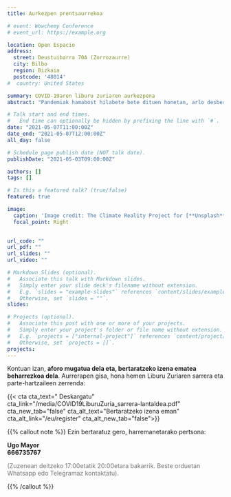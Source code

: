 ```yaml
---
title: Aurkezpen prentsaurrekoa

# event: Wowchemy Conference
# event_url: https://example.org

location: Open Espacio
address:
  street: Deustuibarra 70A (Zorrozaurre)
  city: Bilbo
  region: Bizkaia
  postcode: '48014'
#  country: United States

summary: COVID-19aren liburu zuriaren aurkezpena
abstract: "Pandemiak hamabost hilabete bete dituen honetan, arlo desberdinetako akademiko eta profesionalek egindako gogoeta kolektiboaren aurkezpena."

# Talk start and end times.
#   End time can optionally be hidden by prefixing the line with `#`.
date: "2021-05-07T11:00:00Z"
date_end: "2021-05-07T12:00:00Z"
all_day: false

# Schedule page publish date (NOT talk date).
publishDate: "2021-05-03T09:00:00Z"

authors: []
tags: []

# Is this a featured talk? (true/false)
featured: true

image:
  caption: 'Image credit: The Climate Reality Project for [**Unsplash**](https://unsplash.com/photos/Hb6uWq0i4MI)'
  focal_point: Right
  

url_code: ""
url_pdf: ""
url_slides: ""
url_video: ""

# Markdown Slides (optional).
#   Associate this talk with Markdown slides.
#   Simply enter your slide deck's filename without extension.
#   E.g. `slides = "example-slides"` references `content/slides/example-slides.md`.
#   Otherwise, set `slides = ""`.
slides:

# Projects (optional).
#   Associate this post with one or more of your projects.
#   Simply enter your project's folder or file name without extension.
#   E.g. `projects = ["internal-project"]` references `content/project/deep-learning/index.md`.
#   Otherwise, set `projects = []`.
projects:
---
```


Kontuan izan, **aforo mugatua dela eta, bertaratzeko izena ematea beharrezkoa dela**. Aurrerapen gisa, hona hemen Liburu Zuriaren sarrera eta parte-hartzaileen zerrenda:

{{< cta cta_text="<i class='fas fa-download'></i> Deskargatu" cta_link="/media/COVID19LiburuZuria_sarrera-lantaldea.pdf" cta_new_tab="false" cta_alt_text="Bertaratzeko izena eman" cta_alt_link="/eu/register" cta_alt_new_tab="false">}}


{{% callout note %}}
Ezin bertaratuz gero, harremanetarako pertsona: 

<i class="fas fa-user"></i> **Ugo Mayor**  
<i class="fas fa-phone-square-alt"></i> **666735767** 

<span style="opacity:.6;">
(Zuzenean deitzeko 17:00etatik 20:00etara bakarrik. Beste orduetan Whatsapp edo Telegramaz kontaktatu).
</span>

{{% /callout %}}